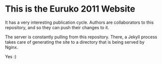# This is the Euruko 2011 Website

It has a very interesting publication cycle.
Authors are collaborators to this repository, and so they can push their changes to it.

The server is constantly pulling from this repository. There, a Jekyll process takes care of generating the site to a directory that is being served by Nginx.

Yes :)